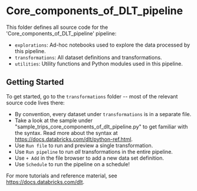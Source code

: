 # Core_components_of_DLT_pipeline

This folder defines all source code for the 'Core_components_of_DLT_pipeline' pipeline:

- `explorations`: Ad-hoc notebooks used to explore the data processed by this pipeline.
- `transformations`: All dataset definitions and transformations.
- `utilities`: Utility functions and Python modules used in this pipeline.

## Getting Started

To get started, go to the `transformations` folder -- most of the relevant source code lives there:

* By convention, every dataset under `transformations` is in a separate file.
* Take a look at the sample under "sample_trips_core_components_of_dlt_pipeline.py" to get familiar with the syntax.
  Read more about the syntax at https://docs.databricks.com/dlt/python-ref.html.
* Use `Run file` to run and preview a single transformation.
* Use `Run pipeline` to run _all_ transformations in the entire pipeline.
* Use `+ Add` in the file browser to add a new data set definition.
* Use `Schedule` to run the pipeline on a schedule!

For more tutorials and reference material, see https://docs.databricks.com/dlt.